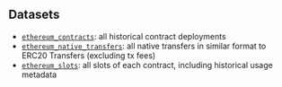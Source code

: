 
## Datasets
- [`ethereum_contracts`](https://github.com/paradigmxyz/paradigm-data-portal/tree/main/datasets/ethereum_contracts): all historical contract deployments
- [`ethereum_native_transfers`](https://github.com/paradigmxyz/paradigm-data-portal/tree/main/datasets/ethereum_native_transfers): all native transfers in similar format to ERC20 Transfers (excluding tx fees)
- [`ethereum_slots`](https://github.com/paradigmxyz/paradigm-data-portal/tree/main/datasets/ethereum_slots): all slots of each contract, including historical usage metadata

